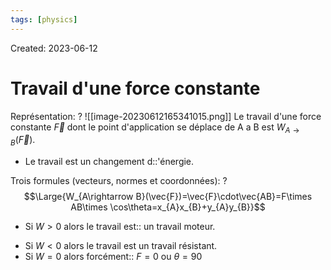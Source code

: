 ```yaml
---
tags: [physics] 
---
```

Created: 2023-06-12

# Travail d'une force constante
Représentation:
?
![[image-20230612165341015.png]]
Le travail d'une force constante $\vec{F}$ dont le point d'application se déplace de A a B est $W_{A\rightarrow B}(\vec{F})$.
<!--SR:!2024-03-03,39,170-->

- Le travail est un changement d::'énergie.
<!--SR:!2024-07-30,185,238-->

Trois formules (vecteurs, normes et coordonnées):
?
$$\Large{W_{A\rightarrow B}(\vec{F})=\vec{F}\cdot\vec{AB}=F\times AB\times \cos\theta=x_{A}x_{B}+y_{A}y_{B}}$$
<!--SR:!2024-04-08,173,230-->

- Si $W>0$ alors le travail est:: un travail moteur.
<!--SR:!2024-04-20,123,221-->
- Si $W<0$ alors le travail est un travail résistant.
- Si $W=0$ alors forcément:: $F=0$ ou $\theta=90$
<!--SR:!2024-01-31,76,221-->
